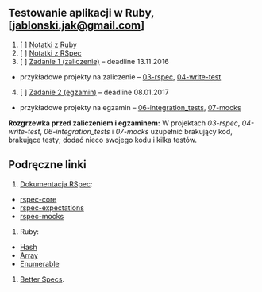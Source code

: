 ## Testowanie aplikacji w Ruby, [jablonski.jak@gmail.com]

1. [ ] [Notatki z Ruby](ruby.txt)
2. [ ] [Notatki z RSpec](rspec.md)
3. [ ] [Zadanie 1 (zaliczenie)](/) – deadline 13.11.2016
  - przykładowe projekty na zaliczenie –
  [03-rspec](https://github.com/egzamin/tar/tree/master/labs/03-rspec),
  [04-write-test](https://github.com/egzamin/tar/tree/master/labs/04-write_tests)
4. [ ] [Zadanie 2 (egzamin)](/) – deadline 08.01.2017
  - przykładowe projekty na egzamin –
  [06-integration_tests](https://github.com/egzamin/tar/tree/master/labs/06-integration_tests),
  [07-mocks](https://github.com/egzamin/tar/tree/master/labs/07-mocks)

**Rozgrzewka przed zaliczeniem i egzaminem:**
W projektach _03-rspec_, _04-write-test_, _06-integration_tests_ i _07-mocks_
uzupełnić brakujący kod, brakujące testy; dodać nieco swojego kodu i kilka testów.


## Podręczne linki

1. [Dokumentacja RSpec](http://rspec.info/):
  - [rspec-core](https://github.com/rspec/rspec-core)
  - [rspec-expectations](https://github.com/rspec/rspec-expectations)
  - [rspec-mocks](https://github.com/rspec/rspec-mocks)
1. Ruby:
  - [Hash](http://ruby-doc.org/core-2.2.3/Hash.html)
  - [Array](http://ruby-doc.org/core-2.2.3/Array.html)
  - [Enumerable](http://ruby-doc.org/core-2.2.3/Enumerable.html)
1. [Better Specs](http://betterspecs.org/).
